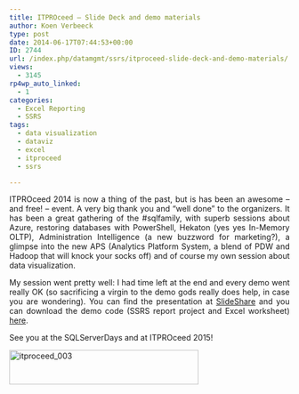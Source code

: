 ```yaml
---
title: ITPROceed – Slide Deck and demo materials
author: Koen Verbeeck
type: post
date: 2014-06-17T07:44:53+00:00
ID: 2744
url: /index.php/datamgmt/ssrs/itproceed-slide-deck-and-demo-materials/
views:
  - 3145
rp4wp_auto_linked:
  - 1
categories:
  - Excel Reporting
  - SSRS
tags:
  - data visualization
  - dataviz
  - excel
  - itproceed
  - ssrs

---
```

<p style="text-align: justify">
  ITPROceed 2014 is now a thing of the past, but is has been an awesome – and free! – event. A very big thank you and “well done” to the organizers. It has been a great gathering of the #sqlfamily, with superb sessions about Azure, restoring databases with PowerShell, Hekaton (yes yes In-Memory OLTP), Administration Intelligence (a new buzzword for marketing?), a glimpse into the new APS (Analytics Platform System, a blend of PDW and Hadoop that will knock your socks off) and of course my own session about data visualization.
</p>

<p style="text-align: justify">
  My session went pretty well: I had time left at the end and every demo went really OK (so sacrificing a virgin to the demo gods really does help, in case you are wondering). You can find the presentation at <a href="http://www.slideshare.net/KoenVerbeeck/get-more-out-of-your-data-visualizations">SlideShare</a> and you can download the demo code (SSRS report project and Excel worksheet) <a href="/wp-content/uploads/2014/06/ITPROceed_DataViz_Demos.rar">here</a>.
</p>

<p style="text-align: justify">
  See you at the SQLServerDays and at ITPROceed 2015!
</p>

[<img class="alignnone size-full wp-image-2612" src="/wp-content/uploads/2014/05/itproceed_003.png" alt="itproceed_003" width="340" height="62" srcset="/wp-content/uploads/2014/05/itproceed_003.png 340w, /wp-content/uploads/2014/05/itproceed_003-300x54.png 300w" sizes="(max-width: 340px) 100vw, 340px" />][1]

 [1]: /wp-content/uploads/2014/05/itproceed_003.png